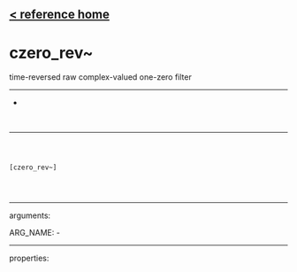 [< reference home](ceammc_lib.html)
---

# czero_rev~


time-reversed raw complex-valued one-zero filter

---

-
<br>


---


```



[czero_rev~]


            
```

---
arguments:

ARG_NAME: -<br>

---
properties:


